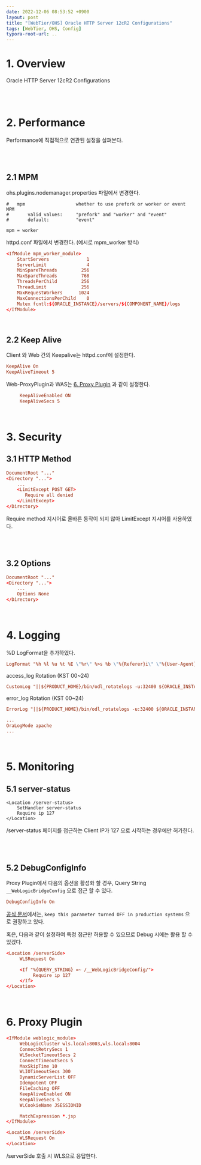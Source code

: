 ```yaml
---
date: 2022-12-06 08:53:52 +0900
layout: post
title: "[WebTier/OHS] Oracle HTTP Server 12cR2 Configurations"
tags: [WebTier, OHS, Config]
typora-root-url: ..
---
```


# 1. Overview

Oracle HTTP Server 12cR2 Configurations


<br><br>


# 2. Performance

Performance에 직접적으로 연관된 설정을 살펴본다.


<br><br>


## 2.1 MPM

ohs.plugins.nodemanager.properties 파일에서 변경한다.

```ohs.plugins.nodemanager.properties
#   mpm                   whether to use prefork or worker or event MPM
#       valid values:     "prefork" and "worker" and "event"
#       default:          "event"

mpm = worker
```


httpd.conf 파일에서 변경한다. (예시로 mpm_worker 방식)

```httpd.conf
<IfModule mpm_worker_module>
    StartServers              1
    ServerLimit               4
    MinSpareThreads         256
    MaxSpareThreads         768
    ThreadsPerChild         256
    ThreadLimit             256
    MaxRequestWorkers      1024
    MaxConnectionsPerChild    0
    Mutex fcntl:${ORACLE_INSTANCE}/servers/${COMPONENT_NAME}/logs
</IfModule>
```

<br>


## 2.2 Keep Alive

Client 와 Web 간의 Keepalive는 httpd.conf에 설정한다.

```httpd.conf
KeepAlive On
KeepAliveTimeout 5
```


Web-ProxyPlugin과 WAS는 [6. Proxy Plugin](#h-6-proxy-plugin) 과 같이 설정한다.

```mod_wl_ohs.conf
     KeepAliveEnabled ON
     KeepAliveSecs 5
```

<br>


# 3. Security

## 3.1 HTTP Method

```httpd.conf
DocumentRoot "..."
<Directory "...">
	...
    <LimitExcept POST GET>
       Require all denied
    </LimitExcept>
</Directory>
```


Require method 지시어로 올바른 동작이 되지 않아 LimitExcept 지시어를 사용하였다.


<br><br>


## 3.2 Options

```httpd.conf
DocumentRoot "..."
<Directory "...">
	...
    Options None
</Directory>
```

<br>


# 4. Logging

%D LogFormat을 추가하였다.

```httpd.conf
LogFormat "%h %l %u %t %E \"%r\" %>s %b \"%{Referer}i\" \"%{User-Agent}i\" (%D)" combined
```


access_log Rotation (KST 00~24)

```httpd.conf
CustomLog "||${PRODUCT_HOME}/bin/odl_rotatelogs -u:32400 ${ORACLE_INSTANCE}/servers/${COMPONENT_NAME}/logs/access_log 86400" combined
```


error_log Rotation (KST 00~24)

```httpd.conf
ErrorLog "||${PRODUCT_HOME}/bin/odl_rotatelogs -u:32400 ${ORACLE_INSTANCE}/servers/${COMPONENT_NAME}/logs/error_log 86400"

...
OraLogMode apache
...
```

<br>


# 5. Monitoring

## 5.1 server-status

```
<Location /server-status>
    SetHandler server-status
    Require ip 127
</Location>
```


/server-status 페이지를 접근하는 Client IP가 127 으로 시작하는 경우에만 허가한다.


<br><br>


## 5.2 DebugConfigInfo

Proxy Plugin에서 다음의 옵션을 활성화 할 경우, Query String `__WebLogicBridgeConfig` 으로 접근 할 수 있다.

```mod_wl_ohs.conf
DebugConfigInfo On
```


[공식 문서](https://docs.oracle.com/en/middleware/fusion-middleware/web-tier/12.2.1.4/develop-plugin/plugin_params.html#GUID-2C0354F4-218A-4EBF-8BFD-B3140F7FE736)에서는, `keep this parameter turned OFF in production systems` 으로 권장하고 있다.

혹은, 다음과 같이 설정하여 특정 접근만 허용할 수 있으므로 Debug 시에는 활용 할 수 있겠다.

```mod_wl_ohs.conf
<Location /serverSide>
     WLSRequest On

     <If "%{QUERY_STRING} =~ /__WebLogicBridgeConfig/">
          Require ip 127
     </If>
</Location>
```

<br>


# 6. Proxy Plugin

```mod_wl_ohs.conf
<IfModule weblogic_module>
     WebLogicCluster wls.local:8003,wls.local:8004
     ConnectRetrySecs 1
     WLSocketTimeoutSecs 2
     ConnectTimeoutSecs 5
     MaxSkipTime 10
     WLIOTimeoutSecs 300
     DynamicServerList OFF
     Idempotent OFF
     FileCaching OFF
     KeepAliveEnabled ON
     KeepAliveSecs 5
     WLCookieName JSESSIONID

     MatchExpression *.jsp
</IfModule>

<Location /serverSide>
     WLSRequest On
</Location>
```


/serverSide 호출 시 WLS으로 응답한다.
